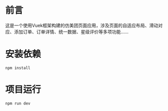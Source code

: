 # 前言
这是一个使用Vuek框架构建的仿美团页面应用，涉及页面的自适应布局、滑动对应、添加订单、订单详情、统一数据、星级评价等多项功能……
# 安装依赖
```
npm install
```
# 项目运行
```
npm run dev
```
